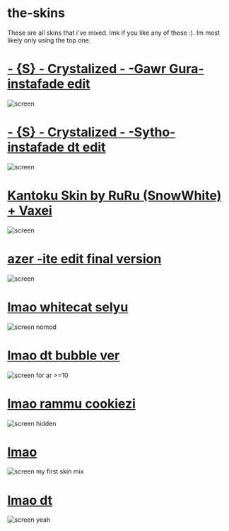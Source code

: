 # the-skins
These are all skins that i've mixed. lmk if you like any of these :). Im most likely only using the top one.
# [-  {S}  - Crystalized - -Gawr Gura- instafade edit](https://mega.nz/file/Y7BXiShC#onfaeXGKrDyeCXMKmVJ3KZnDbJ-oupBARCw9vLn6nNA)
![screen](https://i.imgur.com/cHtgf0Z.png)
# [-  {S}  - Crystalized - -Sytho- instafade dt edit](https://mega.nz/file/0mZUSJxS#-IlkAlDqj-te8NPt5z5qua3Q5Cj1UzFcnPQHFkWiHx0)
![screen](https://i.imgur.com/mpFOA7a.png)
# [Kantoku Skin by RuRu (SnowWhite) + Vaxei](https://mega.nz/file/hyxHgLKC#yZC2kvtDIvwQOy9qKzK0Tt80octq0_ZQzIVcPHTCmtE)
![screen](https://i.imgur.com/KQK3sEI.png)
# [azer -ite edit final version](https://mega.nz/file/A3BRkayC#43avp2cRxmHtTOZbVdrdbYe1VyncTdKUkRAAsLLkk8g)
![screen](https://i.imgur.com/VNwZb9I.png)
# [lmao whitecat selyu](https://mega.nz/file/1qQTkajZ#UNZ6YyJsbl9O84XjEW2PPy7yHoLbr0VWG-Liia8Sy0s)
![screen](https://i.imgur.com/0OzXPDu.png)
nomod
# [lmao dt bubble ver](https://mega.nz/file/5ypWGYzJ#bTDT8GVLNI6MeAVe1xs56-e2z7LhWTxXQ8nKl8i96LY)
![screen](https://i.imgur.com/frDGViE.png)
for ar >=10
# [lmao rammu cookiezi](https://mega.nz/file/5zQBkS4L#TgUe4-mddXV0O9_b2TG4v6iB8AIi1JvqMKSwbfgKvpc)
![screen](https://i.imgur.com/9NgiJeQ.png)
hidden
# [lmao](https://mega.nz/file/l2AVyY5A#hBYMGi1Ibm14dZREnSfw5hqosNMT-I2G6espti5aFEc)
![screen](https://i.imgur.com/FK5iaqC.png)
my first skin mix
# [lmao dt](https://mega.nz/file/hygkzAxB#Gg5i07XcmGtrAqA8przkaw0gO7aKwY1p0Tma7GzAILY)
![screen](https://i.imgur.com/llx0ot9.png)
yeah
